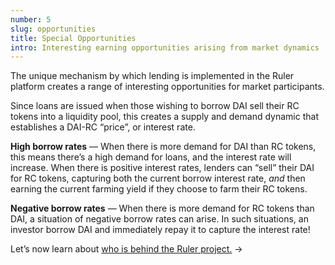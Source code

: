```yaml
---
number: 5
slug: opportunities
title: Special Opportunities
intro: Interesting earning opportunities arising from market dynamics
---
```


The unique mechanism by which lending is implemented in the Ruler platform creates a range of interesting opportunities for market participants.

Since loans are issued when those wishing to borrow DAI sell their RC tokens into a liquidity pool, this creates a supply and demand dynamic that establishes a DAI-RC “price”, or interest rate.

**High borrow rates** — When there is more demand for DAI than RC tokens, this means there’s a high demand for loans, and the interest rate will increase. When there is positive interest rates, lenders can “sell” their DAI for RC tokens, capturing both the current borrow interest rate, _and_ then earning the current farming yield if they choose to farm their RC tokens.

**Negative borrow rates** — When there is more demand for RC tokens than DAI, a situation of negative borrow rates can arise. In such situations, an investor borrow DAI and immediately repay it to capture the interest rate!

Let’s now learn about [who is behind the Ruler project.](/organization/) →

